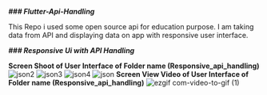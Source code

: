 **_### Flutter-Api-Handling_**

This Repo i used some open source api for education purpose.
I am taking data from API and displaying data on app with responsive user interface. 

**_### Responsive Ui with API Handling_**

**Screen Shoot of User Interface of Folder name (Responsive_api_handling)**
![json2](https://user-images.githubusercontent.com/37224638/89891122-26ef3180-dbf2-11ea-991c-2316de5bb527.jpg)
![json3](https://user-images.githubusercontent.com/37224638/89891127-28b8f500-dbf2-11ea-8138-f69d313b9fad.jpg)
![json4](https://user-images.githubusercontent.com/37224638/89891131-29ea2200-dbf2-11ea-87fc-2d5bd362adc7.jpg)
![json](https://user-images.githubusercontent.com/37224638/89891139-2c4c7c00-dbf2-11ea-92a1-08194cbf38dc.jpg)
**Screen View Video of  User Interface of Folder name (Responsive_api_handling)**
![ezgif com-video-to-gif (1)](https://user-images.githubusercontent.com/37224638/89892554-746c9e00-dbf4-11ea-953c-65b3efe52ada.gif)

